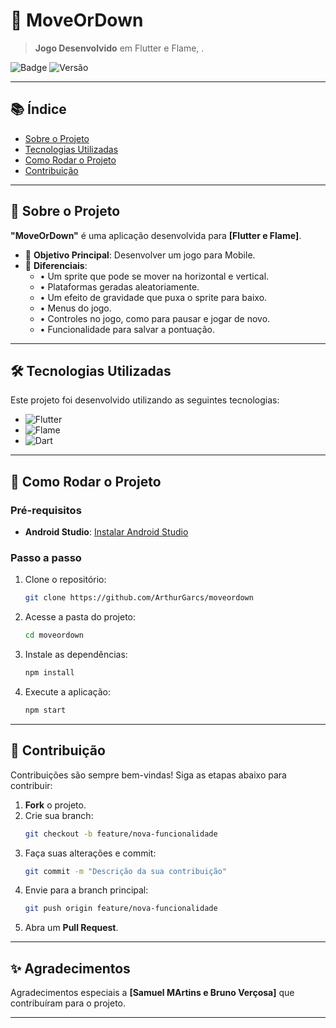 # 📱 **MoveOrDown**

> **Jogo Desenvolvido** em Flutter e Flame, .

![Badge](https://img.shields.io/badge/status-Concluído-brightgreen) ![Versão](https://img.shields.io/badge/versão-1.0.0-orange)

---

## 📚 **Índice**
- [Sobre o Projeto](#sobre-o-projeto)
- [Tecnologias Utilizadas](#tecnologias-utilizadas)
- [Como Rodar o Projeto](#como-rodar-o-projeto)
- [Contribuição](#contribuição)

---

## 🧐 **Sobre o Projeto**

**"MoveOrDown"** é uma aplicação desenvolvida para **[Flutter e Flame]**.  
- 🚀 **Objetivo Principal**: Desenvolver um jogo para Mobile.
- 🌟 **Diferenciais**:
  - •	Um sprite que pode se mover na horizontal e vertical.
  - •	Plataformas geradas aleatoriamente.
  - •	Um efeito de gravidade que puxa o sprite para baixo.
  - •	Menus do jogo.
  - •	Controles no jogo, como para pausar e jogar de novo.
  - •	Funcionalidade para salvar a pontuação.

---

## 🛠️ **Tecnologias Utilizadas**
Este projeto foi desenvolvido utilizando as seguintes tecnologias:

- ![Flutter](https://img.shields.io/badge/Framework-Flutter-blue?logo=flutter)
- ![Flame](https://img.shields.io/badge/Game%20Engine-Flame-orange?logo=flame)
- ![Dart](https://img.shields.io/badge/Language-Dart-0175C2?logo=dart)

---

## 🚀 **Como Rodar o Projeto**

### Pré-requisitos
- **Android Studio**: [Instalar Android Studio]([https://developer.android.com/studio?hl=pt-br/)

### Passo a passo
1. Clone o repositório:
   ```bash
   git clone https://github.com/ArthurGarcs/moveordown
   ```
2. Acesse a pasta do projeto:
   ```bash
   cd moveordown
   ```
3. Instale as dependências:
   ```bash
   npm install
   ```
4. Execute a aplicação:
   ```bash
   npm start
   ```

---

## 🤝 **Contribuição**
Contribuições são sempre bem-vindas! Siga as etapas abaixo para contribuir:

1. **Fork** o projeto.
2. Crie sua branch:
   ```bash
   git checkout -b feature/nova-funcionalidade
   ```
3. Faça suas alterações e commit:
   ```bash
   git commit -m "Descrição da sua contribuição"
   ```
4. Envie para a branch principal:
   ```bash
   git push origin feature/nova-funcionalidade
   ```
5. Abra um **Pull Request**.

---

## ✨ **Agradecimentos**
Agradecimentos especiais a **[Samuel MArtins e Bruno Verçosa]** que contribuíram para o projeto.

---
